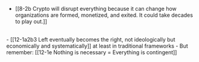 - [[8-2b Crypto will disrupt everything because it can change how organizations are formed, monetized, and exited. It could take decades to play out.]]
<br>
- [[12-1a2b3 Left eventually becomes the right, not ideologically but economically and systematically]] at least in traditional frameworks
  - But remember: [[12-1e Nothing is necessary = Everything is contingent]]
